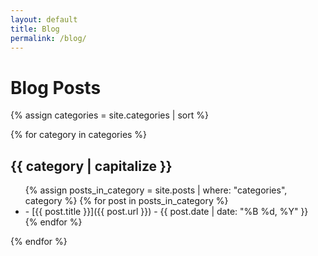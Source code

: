 ```yaml
---
layout: default
title: Blog
permalink: /blog/
---
```


# Blog Posts

{% assign categories = site.categories | sort %}

{% for category in categories %}
  <h2>{{ category | capitalize }}</h2>
  <ul>
    {% assign posts_in_category = site.posts | where: "categories", category %}
    {% for post in posts_in_category %}
      <li>
        - [{{ post.title }}]({{ post.url }}) - {{ post.date | date: "%B %d, %Y" }}
      </li>
    {% endfor %}
  </ul>
{% endfor %}

